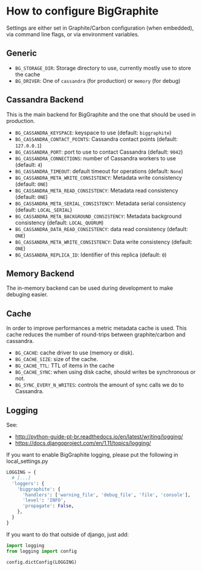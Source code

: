 # How to configure BigGraphite

Settings are either set in Graphite/Carbon configuration (when embedded), via command line flags, or via environment variables.

## Generic

- ```BG_STORAGE_DIR```: Storage directory to use, currently mostly use to store the cache
- ```BG_DRIVER```: One of ```cassandra``` (for production) or ```memory``` (for debug)

## Cassandra Backend

This is the main backend for BigGraphite and the one that should be used in production.

- ```BG_CASSANDRA_KEYSPACE```: keyspace to use (default: ```biggraphite```)
- ```BG_CASSANDRA_CONTACT_POINTS```: Cassandra contact points (default: ```127.0.0.1```)
- ```BG_CASSANDRA_PORT```: port to use to contact Cassandra (default: ```9042```)
- ```BG_CASSANDRA_CONNECTIONS```: number of Cassandra workers to use (default: ```4```)
- ```BG_CASSANDRA_TIMEOUT```: default timeout for operations (default: ```None```)
- ```BG_CASSANDRA_META_WRITE_CONSISTENCY```: Metadata write consistency (default: ```ONE```)
- ```BG_CASSANDRA_META_READ_CONSISTENCY```: Metadata read consistency (default: ```ONE```)
- ```BG_CASSANDRA_META_SERIAL_CONSISTENCY```: Metadata serial consistency (default: ```LOCAL_SERIAL```)
- ```BG_CASSANDRA_META_BACKGROUND_CONSISTENCY```: Metadata background consistency (default: ```LOCAL_QUORUM```)
- ```BG_CASSANDRA_DATA_READ_CONSISTENCY```: data read consistency (default: ```ONE```)
- ```BG_CASSANDRA_META_WRITE_CONSISTENCY```: Data write consistency (default: ```ONE```)
- ```BG_CASSANDRA_REPLICA_ID```: Identifier of this replica (default: ```0```)

## Memory Backend

The in-memory backend can be used during development to make debuging easier.

## Cache

In order to improve performances a metric metadata cache is used. This cache
reduces the number of round-trips between graphite/carbon and cassandra.

- ```BG_CACHE```: cache driver to use (memory or disk).
- ```BG_CACHE_SIZE```: size of the cache.
- ```BG_CACHE_TTL```: TTL of items in the cache
- ```BG_CACHE_SYNC```: when using disk cache, should writes be synchronous or not.
- ```BG_SYNC_EVERY_N_WRITES```: controls the amount of sync calls we do to Cassandra.

## Logging

See:
* http://python-guide-pt-br.readthedocs.io/en/latest/writing/logging/
* https://docs.djangoproject.com/en/1.11/topics/logging/

If you want to enable BigGraphite logging, please put the following in local_settings.py

```python
LOGGING = {
  # [...]
  'loggers': {
    'biggraphite': {
      'handlers': ['warning_file', 'debug_file', 'file', 'console'],
      'level': 'INFO',
      'propagate': False,
    },
  }
}
```

If you want to do that outside of django, just add:
```python
import logging
from logging import config

config.dictConfig(LOGGING)
```
